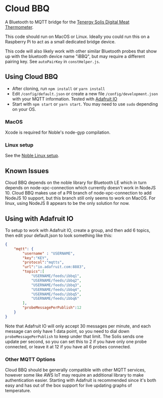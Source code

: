 # Cloud BBQ
A Bluetooth to MQTT bridge for the [Tenergy Solis Digital Meat Thermometer](https://www.amazon.com/Tenergy-Thermometer-Controlled-Bluetooth-Stainless/dp/B077821Z4C).

This code should run on MacOS or Linux.   Ideally you could run this on a Raspberry Pi to act as a small dedicated bridge device.

This code will also likely work with other similar Bluetooth probes that show up with the bluetooth device name "iBBQ", but may require a different pairing key.  See `autoPairKey` in `constHelper.js`.

## Using Cloud BBQ
* After cloning, run `npm install` or `yarn install`
* Edit `/config/default.json` or create a new file `/config/development.json` with your MQTT information.
Tested with [Adafruit IO](https://io.adafruit.com)
* Start with `npm start` or `yarn start`.  You may need to use `sudo` depending on your OS.

### MacOS
Xcode is required for Noble's node-gyp compilation.

### Linux setup
See the [Noble Linux setup](https://github.com/noble/noble).

## Known Issues
Cloud BBQ depends on the noble library for Bluetooth LE which in turn depends on node-xpc-connection which currently doesn't work in NodeJS 10.  Cloud BBQ makes use of a PR branch of node-xpc-connection to add NodeJS 10 support, but this branch still only seems to work on MacOS.  For linux, using NodeJS 8 appears to be the only solution for now.

## Using with Adafruit IO
To setup to work with Adafruit IO, create a group, and then add 6 topics, then edit your default.json to look something like this:

```json
{
    "mqtt": {
        "username" : "USERNAME",
        "key":"KEY",
        "protocol":"mqtts",
        "url":"io.adafruit.com:8883",
        "topics":[
            "USERNAME/feeds/ibbq1",
            "USERNAME/feeds/ibbq2",
            "USERNAME/feeds/ibbq3",
            "USERNAME/feeds/ibbq4",
            "USERNAME/feeds/ibbq5",
            "USERNAME/feeds/ibbq6"
        ],
        "probeMessagePerPublish":12
    }
}
```

Note that Adafruit IO will only accept 30 messages per minute, and each message can only have 1 data point, so you need to dial down `probeMessagePerPublish` to keep under that limit.  The Solis sends one update per second, so you can set this to 2 if you have only one probe connected, or leave it at 12 if you have all 6 probes connected.

### Other MQTT Options
Cloud BBQ should be generally compatible with other MQTT services, however some like AWS IoT may require an additional library to make authentication easier.  Starting with Adafruit is recommended since it's both easy and has out of the box support for live updating graphs of temperature.
